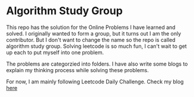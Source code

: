 # Algorithm Study Group

This repo has the solution for the Online Problems I have learned and solved. I originally wanted to form a group, but it turns out I am the only contributor. But I don't want to change the name so the repo is called algorithm study group. Solving leetcode is so much fun, I can't wait to get up each to put myself into one problem.

The problems are categorzied into folders. I have also write some blogs to explain my thinking process while solving these problems. 

For now, I am mainly following Leetcode Daily Challenge. Check my blog [here](https://zhr1996.github.io/)

